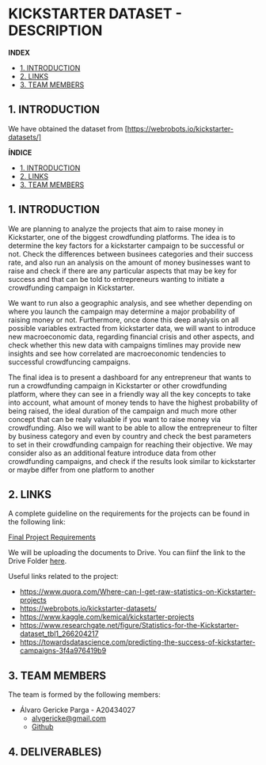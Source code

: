 # KICKSTARTER DATASET - DESCRIPTION

**INDEX**

- [1. INTRODUCTION](#id1)
- [2. LINKS](#id2)
- [3. TEAM MEMBERS](#id3)

## 1. INTRODUCTION <a id="id1"></a>

We have obtained the dataset from [https://webrobots.io/kickstarter-datasets/]

**ÍNDICE**

- [1. INTRODUCTION](#id1)
- [2. LINKS](#id2)
- [3. TEAM MEMBERS](#id3)

## 1. INTRODUCTION <a id="id1"></a>

We are planning to analyze the projects that aim to raise money in Kickstarter, one of the biggest crowdfunding platforms. The idea is to determine the key factors for a kickstarter campaign to be successful or not. Check the differences between businees categories and their success rate, and also run an analysis on the amount of money businesses want to raise and check if there are any particular aspects that may be key for success and that can be told to entrepreneurs wanting to initiate a crowdfunding campaign in Kickstarter.

We want to run also a geographic analysis, and see whether depending on where you launch the campaign may determine a major probability of raising money or not. Furthermore, once done this deep analysis on all possible variables extracted from kickstarter data, we will want to introduce new macroeconomic data, regarding financial crisis and other aspects, and check whether this new data with campaigns timlines may provide new insights and see how correlated are macroeconomic tendencies to successful crowdfuncing campaigns.

The final idea is to present a dashboard for any entrepreneur that wants to run a crowdfunding campaign in Kickstarter or other crowdfunding platform, where they can see in a friendly way all the key concepts to take into account, what amount of money tends to have the highest probability of being raised, the ideal duration of the campaign and much more other concept that can be realy valuable if you want to raise money via crowdfunding. Also we will want to be able to allow the entrepreneur to filter by business category and even by country and check the best parameters to set in their crowdfunding campaign for reaching their objective. We may consider also as an additional feature introduce data from other crowdfunding campaigns, and check if the results look similar to kickstarter or maybe differ from one platform to another

## 2. LINKS<a id="id2"></a>

A complete guideline on the requirements for the projects can be found in the following link:

[Final Project Requirements](./CSP-MATH_571_Final_Project_Sp19.pdf)

We will be uploading the documents to Drive. You can fiinf the link to the Drive Folder [here](https://drive.google.com/drive/u/1/folders/1Eycu2f__qeFFGDdiV8baRkvSapLz80zj).

Useful links related to the project:

* <https://www.quora.com/Where-can-I-get-raw-statistics-on-Kickstarter-projects>
* <https://webrobots.io/kickstarter-datasets/>
* <https://www.kaggle.com/kemical/kickstarter-projects>
* <https://www.researchgate.net/figure/Statistics-for-the-Kickstarter-dataset_tbl1_266204217>
* <https://towardsdatascience.com/predicting-the-success-of-kickstarter-campaigns-3f4a976419b9>

## 3. TEAM MEMBERS<a id="id2"></a>

The team is formed by the following members:

* Álvaro Gericke Parga - A20434027
    - <alvgericke@gmail.com>
    - [Github](https://github.com/agericke)

## 4. DELIVERABLES<a id="id3"></a>)


